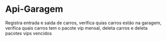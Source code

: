 # Api-Garagem
Registra entrada e saida de carros, verifica quias carros estão na garagem, verifica quais carros tem o pacote vip mensal, deleta carros e deleta pacotes vips vencidos
